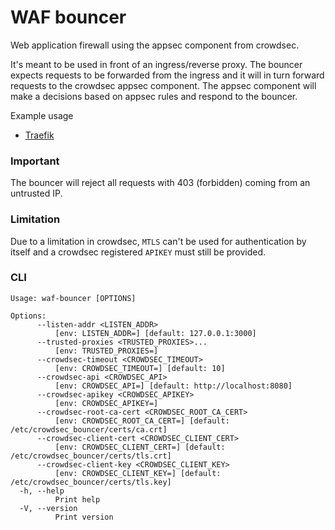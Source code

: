 # WAF bouncer

Web application firewall using the appsec component from crowdsec.

It's meant to be used in front of an ingress/reverse proxy. The bouncer expects requests to be forwarded from the ingress and it will in turn forward requests to the crowdsec appsec component. The appsec component will make a decisions based on appsec rules and respond to the bouncer.

Example usage
* [Traefik](https://doc.traefik.io/traefik/middlewares/http/forwardauth)

### Important
The bouncer will reject all requests with 403 (forbidden) coming from an untrusted IP.

### Limitation
Due to a limitation in crowdsec, `MTLS` can't be used for authentication by itself and a crowdsec registered `APIKEY` must still be provided.

### CLI
```
Usage: waf-bouncer [OPTIONS]

Options:
      --listen-addr <LISTEN_ADDR>
          [env: LISTEN_ADDR=] [default: 127.0.0.1:3000]
      --trusted-proxies <TRUSTED_PROXIES>...
          [env: TRUSTED_PROXIES=]
      --crowdsec-timeout <CROWDSEC_TIMEOUT>
          [env: CROWDSEC_TIMEOUT=] [default: 10]
      --crowdsec-api <CROWDSEC_API>
          [env: CROWDSEC_API=] [default: http://localhost:8080]
      --crowdsec-apikey <CROWDSEC_APIKEY>
          [env: CROWDSEC_APIKEY=]
      --crowdsec-root-ca-cert <CROWDSEC_ROOT_CA_CERT>
          [env: CROWDSEC_ROOT_CA_CERT=] [default: /etc/crowdsec_bouncer/certs/ca.crt]
      --crowdsec-client-cert <CROWDSEC_CLIENT_CERT>
          [env: CROWDSEC_CLIENT_CERT=] [default: /etc/crowdsec_bouncer/certs/tls.crt]
      --crowdsec-client-key <CROWDSEC_CLIENT_KEY>
          [env: CROWDSEC_CLIENT_KEY=] [default: /etc/crowdsec_bouncer/certs/tls.key]
  -h, --help
          Print help
  -V, --version
          Print version
```
